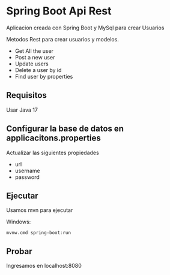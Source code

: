 # Spring Boot Api Rest 

Aplicacion creada con Spring Boot y MySql para crear Usuarios

Metodos Rest para crear usuarios y modelos.

* Get All the user
* Post a new user
* Update users
* Delete a user by id
* Find user by properties

## Requisitos
Usar Java 17

## Configurar la base de datos en applicacitons.properties
Actualizar las siguientes propiedades
* url
* username
* password

## Ejecutar
Usamos mvn para ejecutar

Windows:
```
mvnw.cmd spring-boot:run
```

## Probar
Ingresamos en localhost:8080
